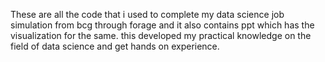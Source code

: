 These are all the code that i used to complete my data science job simulation from bcg through forage and it also contains ppt which has the visualization for the same.
this developed my practical knowledge on the field of data science and get hands on experience.
